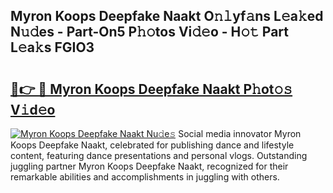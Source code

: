 ## Myron Koops Deepfake Naakt O𝚗𝚕yf𝚊ns L𝚎a𝚔ed N𝚞𝚍es - Part-On5 P𝚑𝚘tos Vi𝚍𝚎o - H𝚘𝚝 Part L𝚎a𝚔s FGIO3

# <h2><a href="http://kfatqll.oniu.top/?m=Myron+Koops+Deepfake+Naakt">🔗👉 🔴 Myron Koops Deepfake Naakt P𝚑ot𝚘𝚜 V𝚒d𝚎o</a></h2>

[![Myron Koops Deepfake Naakt Nu𝚍e𝚜](https://i.imgur.com/0qMVB7G.gif)](http://kfatqll.oniu.top/?m=Myron+Koops+Deepfake+Naakt)
Social media innovator Myron Koops Deepfake Naakt, celebrated for publishing dance and lifestyle content, featuring dance presentations and personal vlogs. Outstanding juggling partner Myron Koops Deepfake Naakt, recognized for their remarkable abilities and accomplishments in juggling with others.  
